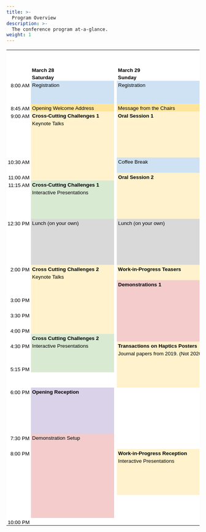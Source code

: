 ```yaml
---
title: >-
  Program Overview
description: >-
  The conference program at-a-glance.
weight: 1
---
```



<style type="text/css">
    .ritz .waffle a {
        color: inherit;
    }

    .ritz .waffle .s36 {
        border-left: none;
        border-bottom: 1px SOLID transparent;
        background-color: #d9d9d9;
        text-align: left;
        color: #000000;
        font-family: 'docs-Nunito', Arial;
        font-size: 10pt;
        vertical-align: bottom;
        white-space: nowrap;
        direction: ltr;
        padding: 0px 3px 0px 3px;
    }

    .ritz .waffle .s37 {
        border-bottom: 1px SOLID transparent;
        background-color: #d9d2e9;
        text-align: left;
        font-weight: bold;
        color: #000000;
        font-family: 'docs-Nunito', Arial;
        font-size: 10pt;
        vertical-align: bottom;
        white-space: nowrap;
        direction: ltr;
        padding: 0px 3px 0px 3px;
    }

    .ritz .waffle .s40 {
        border-bottom: 1px SOLID transparent;
        border-right: 1px SOLID transparent;
        background-color: #b4a7d6;
        text-align: left;
        color: #000000;
        font-family: 'docs-Nunito', Arial;
        font-size: 10pt;
        vertical-align: bottom;
        white-space: nowrap;
        direction: ltr;
        padding: 0px 3px 0px 3px;
    }

    .ritz .waffle .s45 {
        border-right: none;
        border-bottom: 1px SOLID transparent;
        background-color: #fff2cc;
        text-align: left;
        color: #000000;
        font-family: 'docs-Nunito', Arial;
        font-size: 10pt;
        vertical-align: bottom;
        white-space: nowrap;
        direction: ltr;
        padding: 0px 3px 0px 3px;
    }

    .ritz .waffle .s28 {
        border-left: none;
        border-right: none;
        border-bottom: 1px SOLID transparent;
        background-color: #fff2cc;
        text-align: left;
        color: #000000;
        font-family: 'docs-Nunito', Arial;
        font-size: 10pt;
        vertical-align: bottom;
        white-space: nowrap;
        direction: ltr;
        padding: 0px 3px 0px 3px;
    }

    .ritz .waffle .s20 {
        border-right: none;
        border-bottom: 1px SOLID transparent;
        background-color: #d9ead3;
        text-align: left;
        font-weight: bold;
        color: #000000;
        font-family: 'docs-Nunito', Arial;
        font-size: 10pt;
        vertical-align: bottom;
        white-space: nowrap;
        direction: ltr;
        padding: 0px 3px 0px 3px;
    }

    .ritz .waffle .s23 {
        border-left: none;
        border-bottom: 1px SOLID transparent;
        background-color: #d9ead3;
        text-align: left;
        color: #000000;
        font-family: 'docs-Nunito', Arial;
        font-size: 10pt;
        vertical-align: bottom;
        white-space: nowrap;
        direction: ltr;
        padding: 0px 3px 0px 3px;
    }

    .ritz .waffle .s21 {
        border-left: none;
        border-right: none;
        border-bottom: 1px SOLID transparent;
        background-color: #d9ead3;
        text-align: left;
        color: #000000;
        font-family: 'docs-Nunito', Arial;
        font-size: 10pt;
        vertical-align: bottom;
        white-space: nowrap;
        direction: ltr;
        padding: 0px 3px 0px 3px;
    }

    .ritz .waffle .s25 {
        border-bottom: 1px SOLID transparent;
        border-right: 1px SOLID transparent;
        background-color: #fff2cc;
        text-align: left;
        font-weight: bold;
        color: #000000;
        font-family: 'docs-Nunito', Arial;
        font-size: 10pt;
        vertical-align: bottom;
        white-space: nowrap;
        direction: ltr;
        padding: 0px 3px 0px 3px;
    }

    .ritz .waffle .s19 {
        border-bottom: 1px SOLID transparent;
        border-right: 1px SOLID transparent;
        background-color: #f4cccc;
        text-align: left;
        color: #000000;
        font-family: 'docs-Nunito', Arial;
        font-size: 10pt;
        vertical-align: bottom;
        white-space: nowrap;
        direction: ltr;
        padding: 0px 3px 0px 3px;
    }

    .ritz .waffle .s2 {
        background-color: #ffffff;
        text-align: right;
        font-weight: bold;
        color: #000000;
        font-family: 'docs-Nunito', Arial;
        font-size: 10pt;
        vertical-align: bottom;
        white-space: nowrap;
        direction: ltr;
        padding: 0px 3px 0px 3px;
    }

    .ritz .waffle .s30 {
        border-bottom: 1px SOLID transparent;
        border-right: 1px SOLID transparent;
        background-color: #ffe599;
        text-align: left;
        font-weight: bold;
        color: #000000;
        font-family: 'docs-Nunito', Arial;
        font-size: 10pt;
        vertical-align: bottom;
        white-space: nowrap;
        direction: ltr;
        padding: 0px 3px 0px 3px;
    }

    .ritz .waffle .s12 {
        border-right: none;
        border-bottom: 1px SOLID transparent;
        background-color: #fff2cc;
        text-align: left;
        font-weight: bold;
        color: #000000;
        font-family: 'docs-Nunito', Arial;
        font-size: 10pt;
        vertical-align: bottom;
        white-space: nowrap;
        direction: ltr;
        padding: 0px 3px 0px 3px;
    }

    .ritz .waffle .s41 {
        border-right: none;
        border-bottom: 1px SOLID transparent;
        background-color: #b4a7d6;
        text-align: left;
        color: #000000;
        font-family: 'docs-Nunito', Arial;
        font-size: 10pt;
        vertical-align: bottom;
        white-space: nowrap;
        direction: ltr;
        padding: 0px 3px 0px 3px;
    }

    .ritz .waffle .s14 {
        border-left: none;
        border-bottom: 1px SOLID transparent;
        background-color: #fff2cc;
        text-align: left;
        color: #000000;
        font-family: 'docs-Nunito', Arial;
        font-size: 10pt;
        vertical-align: bottom;
        white-space: nowrap;
        direction: ltr;
        padding: 0px 3px 0px 3px;
    }

    .ritz .waffle .s8 {
        border-right: 1px SOLID transparent;
        background-color: #ffffff;
        text-align: left;
        color: #000000;
        font-family: 'docs-Nunito', Arial;
        font-size: 10pt;
        vertical-align: bottom;
        white-space: nowrap;
        direction: ltr;
        padding: 0px 3px 0px 3px;
    }

    .ritz .waffle .s9 {
        border-right: none;
        border-bottom: 1px SOLID transparent;
        background-color: #ffe599;
        text-align: left;
        color: #000000;
        font-family: 'docs-Nunito', Arial;
        font-size: 10pt;
        vertical-align: bottom;
        white-space: nowrap;
        direction: ltr;
        padding: 0px 3px 0px 3px;
    }

    .ritz .waffle .s17 {
        border-left: none;
        border-bottom: 1px SOLID transparent;
        background-color: #f4cccc;
        text-align: left;
        color: #000000;
        font-family: 'docs-Nunito', Arial;
        font-size: 10pt;
        vertical-align: bottom;
        white-space: nowrap;
        direction: ltr;
        padding: 0px 3px 0px 3px;
    }

    .ritz .waffle .s7 {
        border-bottom: 1px SOLID transparent;
        border-right: 1px SOLID transparent;
        background-color: #cfe2f3;
        text-align: left;
        color: #000000;
        font-family: 'docs-Nunito', Arial;
        font-size: 10pt;
        vertical-align: bottom;
        white-space: nowrap;
        direction: ltr;
        padding: 0px 3px 0px 3px;
    }

    .ritz .waffle .s15 {
        border-bottom: 1px SOLID transparent;
        border-right: 1px SOLID transparent;
        background-color: #fff2cc;
        text-align: left;
        color: #000000;
        font-family: 'docs-Nunito', Arial;
        font-size: 10pt;
        vertical-align: bottom;
        white-space: nowrap;
        direction: ltr;
        padding: 0px 3px 0px 3px;
    }

    .ritz .waffle .s0 {
        background-color: #ffffff;
        text-align: left;
        font-weight: bold;
        color: #0000ff;
        font-family: 'docs-Nunito', Arial;
        font-size: 14pt;
        vertical-align: bottom;
        white-space: nowrap;
        direction: ltr;
        padding: 0px 3px 0px 3px;
    }

    .ritz .waffle .s34 {
        border-bottom: 1px SOLID transparent;
        background-color: #ffffff;
        text-align: left;
        color: #000000;
        font-family: 'docs-Nunito', Arial;
        font-size: 10pt;
        vertical-align: bottom;
        white-space: nowrap;
        direction: ltr;
        padding: 0px 3px 0px 3px;
    }

    .ritz .waffle .s13 {
        border-left: none;
        border-right: none;
        border-bottom: 1px SOLID transparent;
        background-color: #fff2cc;
        text-align: left;
        font-weight: bold;
        color: #000000;
        font-family: 'docs-Nunito', Arial;
        font-size: 10pt;
        vertical-align: bottom;
        white-space: nowrap;
        direction: ltr;
        padding: 0px 3px 0px 3px;
    }

    .ritz .waffle .s42 {
        border-left: none;
        border-bottom: 1px SOLID transparent;
        background-color: #b4a7d6;
        text-align: left;
        color: #000000;
        font-family: 'docs-Nunito', Arial;
        font-size: 10pt;
        vertical-align: bottom;
        white-space: nowrap;
        direction: ltr;
        padding: 0px 3px 0px 3px;
    }

    .ritz .waffle .s24 {
        border-bottom: 1px SOLID transparent;
        border-right: 1px SOLID transparent;
        background-color: #d9ead3;
        text-align: left;
        color: #000000;
        font-family: 'docs-Nunito', Arial;
        font-size: 10pt;
        vertical-align: bottom;
        white-space: nowrap;
        direction: ltr;
        padding: 0px 3px 0px 3px;
    }

    .ritz .waffle .s32 {
        border-right: none;
        border-bottom: 1px SOLID transparent;
        background-color: #ffe599;
        text-align: left;
        font-weight: bold;
        color: #000000;
        font-family: 'docs-docs-Nunito', Arial;
        font-size: 10pt;
        vertical-align: bottom;
        white-space: nowrap;
        direction: ltr;
        padding: 0px 3px 0px 3px;
    }

    .ritz .waffle .s33 {
        border-left: none;
        border-right: none;
        background-color: #ffffff;
        text-align: left;
        color: #000000;
        font-family: 'docs-Nunito', Arial;
        font-size: 10pt;
        vertical-align: bottom;
        white-space: nowrap;
        direction: ltr;
        padding: 0px 3px 0px 3px;
    }

    .ritz .waffle .s4 {
        border-bottom: 1px SOLID transparent;
        background-color: #ffffff;
        text-align: left;
        font-weight: bold;
        color: #000000;
        font-family: 'docs-Nunito', Arial;
        font-size: 10pt;
        vertical-align: bottom;
        white-space: nowrap;
        direction: ltr;
        padding: 0px 3px 0px 3px;
    }

    .ritz .waffle .s18 {
        border-bottom: 1px SOLID transparent;
        background-color: #cfe2f3;
        text-align: left;
        color: #000000;
        font-family: 'docs-Nunito', Arial;
        font-size: 10pt;
        vertical-align: bottom;
        white-space: nowrap;
        direction: ltr;
        padding: 0px 3px 0px 3px;
    }

    .ritz .waffle .s31 {
        border-bottom: 1px SOLID transparent;
        border-right: 1px SOLID transparent;
        background-color: #ffe599;
        text-align: left;
        color: #000000;
        font-family: 'docs-Nunito', Arial;
        font-size: 10pt;
        vertical-align: bottom;
        white-space: nowrap;
        direction: ltr;
        padding: 0px 3px 0px 3px;
    }

    .ritz .waffle .s27 {
        border-bottom: 1px SOLID transparent;
        border-right: 1px SOLID transparent;
        background-color: #d9d9d9;
        text-align: left;
        color: #000000;
        font-family: 'docs-Nunito', Arial;
        font-size: 10pt;
        vertical-align: bottom;
        white-space: nowrap;
        direction: ltr;
        padding: 0px 3px 0px 3px;
    }

    .ritz .waffle .s29 {
        border-left: none;
        border-bottom: 1px SOLID transparent;
        background-color: #fff2cc;
        text-align: left;
        font-weight: bold;
        color: #000000;
        font-family: 'docs-Nunito', Arial;
        font-size: 10pt;
        vertical-align: bottom;
        white-space: nowrap;
        direction: ltr;
        padding: 0px 3px 0px 3px;
    }

    .ritz .waffle .s46 {
        background-color: #ffffff;
        text-align: right;
        color: #000000;
        font-family: 'docs-Nunito', Arial;
        font-size: 10pt;
        vertical-align: bottom;
        white-space: nowrap;
        direction: ltr;
        padding: 0px 3px 0px 3px;
    }

    .ritz .waffle .s35 {
        border-right: none;
        border-bottom: 1px SOLID transparent;
        background-color: #d9d9d9;
        text-align: left;
        color: #000000;
        font-family: 'docs-Nunito', Arial;
        font-size: 10pt;
        vertical-align: bottom;
        white-space: nowrap;
        direction: ltr;
        padding: 0px 3px 0px 3px;
    }

    .ritz .waffle .s38 {
        border-bottom: 1px SOLID transparent;
        border-right: 1px SOLID transparent;
        background-color: #d9d2e9;
        text-align: left;
        color: #000000;
        font-family: 'docs-Nunito', Arial;
        font-size: 10pt;
        vertical-align: bottom;
        white-space: nowrap;
        direction: ltr;
        padding: 0px 3px 0px 3px;
    }

    .ritz .waffle .s39 {
        border-bottom: 1px SOLID transparent;
        border-right: 1px SOLID transparent;
        background-color: #b4a7d6;
        text-align: left;
        font-weight: bold;
        color: #000000;
        font-family: 'docs-Nunito', Arial;
        font-size: 10pt;
        vertical-align: bottom;
        white-space: nowrap;
        direction: ltr;
        padding: 0px 3px 0px 3px;
    }

    .ritz .waffle .s43 {
        border-right: none;
        border-bottom: 1px SOLID transparent;
        background-color: #f4cccc;
        text-align: left;
        color: #000000;
        font-family: 'docs-Nunito', Arial;
        font-size: 10pt;
        vertical-align: bottom;
        white-space: nowrap;
        direction: ltr;
        padding: 0px 3px 0px 3px;
    }

    .ritz .waffle .s44 {
        border-bottom: 1px SOLID transparent;
        background-color: #fff2cc;
        text-align: left;
        font-weight: bold;
        color: #000000;
        font-family: 'docs-Nunito', Arial;
        font-size: 10pt;
        vertical-align: bottom;
        white-space: nowrap;
        direction: ltr;
        padding: 0px 3px 0px 3px;
    }

    .ritz .waffle .s5 {
        border-bottom: 1px SOLID transparent;
        background-color: #ffffff;
        text-align: right;
        font-weight: bold;
        color: #000000;
        font-family: 'docs-Nunito', Arial;
        font-size: 10pt;
        vertical-align: bottom;
        white-space: nowrap;
        direction: ltr;
        padding: 0px 3px 0px 3px;
    }

    .ritz .waffle .s26 {
        border-bottom: 1px SOLID transparent;
        background-color: #d9d9d9;
        text-align: left;
        color: #000000;
        font-family: 'docs-Nunito', Arial;
        font-size: 10pt;
        vertical-align: bottom;
        white-space: nowrap;
        direction: ltr;
        padding: 0px 3px 0px 3px;
    }

    .ritz .waffle .s1 {
        background-color: #ffffff;
        text-align: left;
        color: #000000;
        font-family: 'docs-Nunito', Arial;
        font-size: 10pt;
        vertical-align: bottom;
        white-space: nowrap;
        direction: ltr;
        padding: 0px 3px 0px 3px;
    }

    .ritz .waffle .s3 {
        background-color: #ffffff;
        text-align: left;
        font-weight: bold;
        color: #000000;
        font-family: 'docs-Nunito', Arial;
        font-size: 10pt;
        vertical-align: bottom;
        white-space: nowrap;
        direction: ltr;
        padding: 0px 3px 0px 3px;
    }

    .ritz .waffle .s10 {
        border-left: none;
        border-bottom: 1px SOLID transparent;
        background-color: #ffe599;
        text-align: left;
        color: #000000;
        font-family: 'docs-Nunito', Arial;
        font-size: 10pt;
        vertical-align: bottom;
        white-space: nowrap;
        direction: ltr;
        padding: 0px 3px 0px 3px;
    }

    .ritz .waffle .s6 {
        border-right: 1px SOLID transparent;
        background-color: #ffffff;
        text-align: right;
        color: #000000;
        font-family: 'docs-Nunito', Arial;
        font-size: 10pt;
        vertical-align: bottom;
        white-space: nowrap;
        direction: ltr;
        padding: 0px 3px 0px 3px;
    }

    .ritz .waffle .s11 {
        border-left: none;
        background-color: #ffffff;
        text-align: left;
        color: #000000;
        font-family: 'docs-Nunito', Arial;
        font-size: 10pt;
        vertical-align: bottom;
        white-space: nowrap;
        direction: ltr;
        padding: 0px 3px 0px 3px;
    }

    .ritz .waffle .s22 {
        border-right: none;
        border-bottom: 1px SOLID transparent;
        background-color: #d9ead3;
        text-align: left;
        color: #000000;
        font-family: 'docs-Nunito', Arial;
        font-size: 10pt;
        vertical-align: bottom;
        white-space: nowrap;
        direction: ltr;
        padding: 0px 3px 0px 3px;
    }

    .ritz .waffle .s16 {
        border-right: none;
        border-bottom: 1px SOLID transparent;
        background-color: #f4cccc;
        text-align: left;
        font-weight: bold;
        color: #000000;
        font-family: 'docs-Nunito', Arial;
        font-size: 10pt;
        vertical-align: bottom;
        white-space: nowrap;
        direction: ltr;
        padding: 0px 3px 0px 3px;
    }
</style>
<div class="ritz grid-container" dir="ltr">
    <table class="waffle no-grid" cellspacing="0" cellpadding="0">
        <tbody>
            <tr style='height:20px;'>
                <td class="s0"></td>
                <td class="s1"></td>
                <td class="s1"></td>
                <td class="s1"></td>
                <td class="s2"></td>
                <td class="s3"></td>
                <td class="s1"></td>
                <td class="s1"></td>
                <td class="s1"></td>
                <td class="s1"></td>
                <td class="s1"></td>
                <td class="s1"></td>
                <td class="s0"></td>
            </tr>
            <tr style='height:20px;'>
                <td class="s0"></td>
                <td class="s1"></td>
                <td class="s1"></td>
                <td class="s1"></td>
                <td class="s2"></td>
                <td class="s3"></td>
                <td class="s1"></td>
                <td class="s1"></td>
                <td class="s1"></td>
                <td class="s1"></td>
                <td class="s1"></td>
                <td class="s1"></td>
                <td class="s0"></td>
            </tr>
            <tr style='height:20px;'>
                <td class="s1"></td>
                <td class="s3" dir="ltr">March 28</td>
                <td class="s1"></td>
                <td class="s1"></td>
                <td class="s3" dir="ltr">March 29</td>
                <td class="s1"></td>
                <td class="s1"></td>
                <td class="s3" dir="ltr">March 30</td>
                <td class="s1"></td>
                <td class="s1"></td>
                <td class="s3" dir="ltr">March 31</td>
                <td class="s1"></td>
                <td class="s1"></td>
            </tr>
            <tr style='height:20px;'>
                <td class="s3"></td>
                <td class="s4" dir="ltr">Saturday</td>
                <td class="s5"></td>
                <td class="s3"></td>
                <td class="s4" dir="ltr">Sunday</td>
                <td class="s5"></td>
                <td class="s3"></td>
                <td class="s4" dir="ltr">Monday</td>
                <td class="s5"></td>
                <td class="s3"></td>
                <td class="s4" dir="ltr">Tuesday</td>
                <td class="s5"></td>
                <td class="s3"></td>
            </tr>
            <tr style='height:20px;'>
                <td class="s6">8:00 AM</td>
                <td class="s7">Registration </td>
                <td class="s7"></td>
                <td class="s8"></td>
                <td class="s7">Registration </td>
                <td class="s7"></td>
                <td class="s8"></td>
                <td class="s7">Registration </td>
                <td class="s7"></td>
                <td class="s8"></td>
                <td class="s7">Registration </td>
                <td class="s7"></td>
                <td class="s1">8:00 AM</td>
            </tr>
            <tr style='height:20px;'>
                <td class="s8"></td>
                <td class="s7"></td>
                <td class="s7"></td>
                <td class="s8"></td>
                <td class="s7"></td>
                <td class="s7"></td>
                <td class="s8"></td>
                <td class="s7"></td>
                <td class="s7"></td>
                <td class="s8"></td>
                <td class="s7"></td>
                <td class="s7"></td>
                <td class="s1"></td>
            </tr>
            <tr style='height:20px;'>
                <td class="s8"></td>
                <td class="s7"></td>
                <td class="s7"></td>
                <td class="s8"></td>
                <td class="s7"></td>
                <td class="s7"></td>
                <td class="s8"></td>
                <td class="s7"></td>
                <td class="s7"></td>
                <td class="s8"></td>
                <td class="s7"></td>
                <td class="s7"></td>
                <td class="s1"></td>
            </tr>
            <tr style='height:20px;'>
                <td class="s6">8:45 AM</td>
                <td class="s9 softmerge" dir="ltr">
                    <div class="softmerge-inner" style="width: 182px; left: -1px;">Opening Welcome Address</div>
                </td>
                <td class="s10"></td>
                <td class="s11"></td>
                <td class="s9 softmerge" dir="ltr">
                    <div class="softmerge-inner" style="width: 198px; left: -1px;">Message from the Chairs</div>
                </td>
                <td class="s10"></td>
                <td class="s11"></td>
                <td class="s9 softmerge" dir="ltr">
                    <div class="softmerge-inner" style="width: 168px; left: -1px;">Message from the Chairs</div>
                </td>
                <td class="s10"></td>
                <td class="s11"></td>
                <td class="s9 softmerge" dir="ltr">
                    <div class="softmerge-inner" style="width: 165px; left: -1px;">Message from the Chairs</div>
                </td>
                <td class="s10"></td>
                <td class="s11"></td>
            </tr>
            <tr style='height:20px;'>
                <td class="s6" dir="ltr">9:00 AM</td>
                <td class="s12 softmerge" dir="ltr">
                    <div class="softmerge-inner" style="width: 204px; left: -1px;">Cross-Cutting Challenges 1</div>
                </td>
                <td class="s13"></td>
                <td class="s11"></td>
                <td class="s13 softmerge">
                    <div class="softmerge-inner" style="width: 198px; left: -1px;">Oral Session 1</div>
                </td>
                <td class="s14"></td>
                <td class="s11"></td>
                <td class="s12 softmerge">
                    <div class="softmerge-inner" style="width: 168px; left: -1px;">Oral Session 3</div>
                </td>
                <td class="s14"></td>
                <td class="s11"></td>
                <td class="s12 softmerge">
                    <div class="softmerge-inner" style="width: 165px; left: -1px;">Oral Session 6</div>
                </td>
                <td class="s14"></td>
                <td class="s11" dir="ltr">9:00 AM</td>
            </tr>
            <tr style='height:20px;'>
                <td class="s8"></td>
                <td class="s15" dir="ltr">Keynote Talks</td>
                <td class="s15"></td>
                <td class="s8"></td>
                <td class="s15"></td>
                <td class="s15"></td>
                <td class="s8"></td>
                <td class="s15"></td>
                <td class="s15"></td>
                <td class="s8"></td>
                <td class="s15"></td>
                <td class="s15"></td>
                <td class="s1"></td>
            </tr>
            <tr style='height:20px;'>
                <td class="s8"></td>
                <td class="s15"></td>
                <td class="s15"></td>
                <td class="s8"></td>
                <td class="s15"></td>
                <td class="s15"></td>
                <td class="s8"></td>
                <td class="s15"></td>
                <td class="s15"></td>
                <td class="s8"></td>
                <td class="s15"></td>
                <td class="s15"></td>
                <td class="s1"></td>
            </tr>
            <tr style='height:20px;'>
                <td class="s8"></td>
                <td class="s15"></td>
                <td class="s15"></td>
                <td class="s8"></td>
                <td class="s15"></td>
                <td class="s15"></td>
                <td class="s8"></td>
                <td class="s15"></td>
                <td class="s15"></td>
                <td class="s8"></td>
                <td class="s15"></td>
                <td class="s15"></td>
                <td class="s1"></td>
            </tr>
            <tr style='height:20px;'>
                <td class="s8"></td>
                <td class="s15"></td>
                <td class="s15"></td>
                <td class="s8"></td>
                <td class="s15"></td>
                <td class="s15"></td>
                <td class="s8"></td>
                <td class="s15"></td>
                <td class="s15"></td>
                <td class="s8"></td>
                <td class="s15"></td>
                <td class="s15"></td>
                <td class="s1"></td>
            </tr>
            <tr style='height:20px;'>
                <td class="s8"></td>
                <td class="s15"></td>
                <td class="s15"></td>
                <td class="s8"></td>
                <td class="s15"></td>
                <td class="s15"></td>
                <td class="s8"></td>
                <td class="s15"></td>
                <td class="s15"></td>
                <td class="s8"></td>
                <td class="s15"></td>
                <td class="s15"></td>
                <td class="s1"></td>
            </tr>
            <tr style='height:20px;'>
                <td class="s6">10:30 AM</td>
                <td class="s15"></td>
                <td class="s15"></td>
                <td class="s8"></td>
                <td class="s7">Coffee Break</td>
                <td class="s7"></td>
                <td class="s8"></td>
                <td class="s7">Coffee Break</td>
                <td class="s7"></td>
                <td class="s8"></td>
                <td class="s16 softmerge" dir="ltr">
                    <div class="softmerge-inner" style="width: 165px; left: -1px;">Demonstrations 3</div>
                </td>
                <td class="s17"></td>
                <td class="s11">10:30 AM</td>
            </tr>
            <tr style='height:20px;'>
                <td class="s8"></td>
                <td class="s15"></td>
                <td class="s15"></td>
                <td class="s8"></td>
                <td class="s18" colspan="2"></td>
                <td class="s8"></td>
                <td class="s18" colspan="2"></td>
                <td class="s8"></td>
                <td class="s19"></td>
                <td class="s19"></td>
                <td class="s1"></td>
            </tr>
            <tr style='height:20px;'>
                <td class="s6">11:00 AM</td>
                <td class="s15"></td>
                <td class="s15"></td>
                <td class="s8"></td>
                <td class="s12 softmerge" dir="ltr">
                    <div class="softmerge-inner" style="width: 198px; left: -1px;">Oral Session 2</div>
                </td>
                <td class="s14"></td>
                <td class="s11"></td>
                <td class="s12 softmerge" dir="ltr">
                    <div class="softmerge-inner" style="width: 168px; left: -1px;">Oral Session 4</div>
                </td>
                <td class="s14"></td>
                <td class="s11"></td>
                <td class="s19"></td>
                <td class="s19"></td>
                <td class="s1"></td>
            </tr>
            <tr style='height:20px;'>
                <td class="s6">11:15 AM</td>
                <td class="s20 softmerge" dir="ltr">
                    <div class="softmerge-inner" style="width: 204px; left: -1px;">Cross-Cutting Challenges 1</div>
                </td>
                <td class="s21"></td>
                <td class="s11"></td>
                <td class="s14"></td>
                <td class="s15"></td>
                <td class="s8"></td>
                <td class="s15"></td>
                <td class="s15"></td>
                <td class="s8"></td>
                <td class="s19"></td>
                <td class="s19"></td>
                <td class="s1"></td>
            </tr>
            <tr style='height:20px;'>
                <td class="s8"></td>
                <td class="s22 softmerge" dir="ltr">
                    <div class="softmerge-inner" style="width: 182px; left: -1px;">Interactive Presentations</div>
                </td>
                <td class="s23"></td>
                <td class="s11"></td>
                <td class="s15"></td>
                <td class="s15"></td>
                <td class="s8"></td>
                <td class="s15"></td>
                <td class="s15"></td>
                <td class="s8"></td>
                <td class="s19"></td>
                <td class="s19"></td>
                <td class="s1"></td>
            </tr>
            <tr style='height:20px;'>
                <td class="s8"></td>
                <td class="s24"></td>
                <td class="s24"></td>
                <td class="s8"></td>
                <td class="s25"></td>
                <td class="s15"></td>
                <td class="s8"></td>
                <td class="s15"></td>
                <td class="s15"></td>
                <td class="s8"></td>
                <td class="s19"></td>
                <td class="s19"></td>
                <td class="s1"></td>
            </tr>
            <tr style='height:20px;'>
                <td class="s8"></td>
                <td class="s24"></td>
                <td class="s24"></td>
                <td class="s8"></td>
                <td class="s25"></td>
                <td class="s15"></td>
                <td class="s8"></td>
                <td class="s15"></td>
                <td class="s15"></td>
                <td class="s8"></td>
                <td class="s19"></td>
                <td class="s19"></td>
                <td class="s1"></td>
            </tr>
            <tr style='height:20px;'>
                <td class="s8"></td>
                <td class="s24"></td>
                <td class="s24"></td>
                <td class="s8"></td>
                <td class="s25"></td>
                <td class="s15"></td>
                <td class="s8"></td>
                <td class="s15"></td>
                <td class="s15"></td>
                <td class="s8"></td>
                <td class="s19"></td>
                <td class="s19"></td>
                <td class="s1"></td>
            </tr>
            <tr style='height:20px;'>
                <td class="s6">12:30 PM</td>
                <td class="s26" colspan="2">Lunch (on your own)</td>
                <td class="s8"></td>
                <td class="s26" colspan="2">Lunch (on your own)</td>
                <td class="s8"></td>
                <td class="s26" colspan="2">Lunch (on your own)</td>
                <td class="s8"></td>
                <td class="s26" colspan="2">Lunch (on your own)</td>
                <td class="s1">12:30 PM</td>
            </tr>
            <tr style='height:20px;'>
                <td class="s8"></td>
                <td class="s27"></td>
                <td class="s27"></td>
                <td class="s8"></td>
                <td class="s27"></td>
                <td class="s27"></td>
                <td class="s8"></td>
                <td class="s27"></td>
                <td class="s27"></td>
                <td class="s8"></td>
                <td class="s27"></td>
                <td class="s27"></td>
                <td class="s1"></td>
            </tr>
            <tr style='height:20px;'>
                <td class="s8"></td>
                <td class="s27"></td>
                <td class="s27"></td>
                <td class="s8"></td>
                <td class="s26" colspan="2"></td>
                <td class="s8"></td>
                <td class="s26" colspan="2"></td>
                <td class="s8"></td>
                <td class="s27"></td>
                <td class="s27"></td>
                <td class="s1"></td>
            </tr>
            <tr style='height:20px;'>
                <td class="s8"></td>
                <td class="s26" colspan="2"></td>
                <td class="s8"></td>
                <td class="s27"></td>
                <td class="s27"></td>
                <td class="s8"></td>
                <td class="s26" colspan="2"></td>
                <td class="s8"></td>
                <td class="s27"></td>
                <td class="s27"></td>
                <td class="s1"></td>
            </tr>
            <tr style='height:20px;'>
                <td class="s8"></td>
                <td class="s27"></td>
                <td class="s27"></td>
                <td class="s8"></td>
                <td class="s27"></td>
                <td class="s27"></td>
                <td class="s8"></td>
                <td class="s27"></td>
                <td class="s27"></td>
                <td class="s8"></td>
                <td class="s27"></td>
                <td class="s27"></td>
                <td class="s1"></td>
            </tr>
            <tr style='height:20px;'>
                <td class="s8"></td>
                <td class="s27"></td>
                <td class="s27"></td>
                <td class="s8"></td>
                <td class="s27"></td>
                <td class="s27"></td>
                <td class="s8"></td>
                <td class="s27"></td>
                <td class="s27"></td>
                <td class="s8"></td>
                <td class="s27"></td>
                <td class="s27"></td>
                <td class="s1"></td>
            </tr>
            <tr style='height:20px;'>
                <td class="s6">2:00 PM</td>
                <td class="s12 softmerge" dir="ltr">
                    <div class="softmerge-inner" style="width: 204px; left: -1px;">Cross Cutting Challenges 2</div>
                </td>
                <td class="s28"></td>
                <td class="s11"></td>
                <td class="s29" dir="ltr" colspan="2">Work-in-Progress Teasers</td>
                <td class="s8"></td>
                <td class="s12 softmerge" dir="ltr">
                    <div class="softmerge-inner" style="width: 168px; left: -1px;">Oral Session 5</div>
                </td>
                <td class="s14"></td>
                <td class="s11"></td>
                <td class="s12 softmerge" dir="ltr">
                    <div class="softmerge-inner" style="width: 165px; left: -1px;">Oral Session 7</div>
                </td>
                <td class="s14"></td>
                <td class="s11">2:00 PM</td>
            </tr>
            <tr style='height:20px;'>
                <td class="s8"></td>
                <td class="s15" dir="ltr">Keynote Talks</td>
                <td class="s15"></td>
                <td class="s8"></td>
                <td class="s15"></td>
                <td class="s15"></td>
                <td class="s8"></td>
                <td class="s15"></td>
                <td class="s15"></td>
                <td class="s8"></td>
                <td class="s15"></td>
                <td class="s15"></td>
                <td class="s1"></td>
            </tr>
            <tr style='height:20px;'>
                <td class="s8"></td>
                <td class="s15"></td>
                <td class="s15"></td>
                <td class="s8"></td>
                <td class="s16 softmerge" dir="ltr">
                    <div class="softmerge-inner" style="width: 198px; left: -1px;">Demonstrations 1</div>
                </td>
                <td class="s17"></td>
                <td class="s11"></td>
                <td class="s15"></td>
                <td class="s15"></td>
                <td class="s8"></td>
                <td class="s15"></td>
                <td class="s15"></td>
                <td class="s1"></td>
            </tr>
            <tr style='height:20px;'>
                <td class="s8"></td>
                <td class="s15"></td>
                <td class="s15"></td>
                <td class="s8"></td>
                <td class="s19"></td>
                <td class="s19"></td>
                <td class="s8"></td>
                <td class="s15"></td>
                <td class="s15"></td>
                <td class="s8"></td>
                <td class="s15"></td>
                <td class="s15"></td>
                <td class="s1"></td>
            </tr>
            <tr style='height:20px;'>
                <td class="s6">3:00 PM</td>
                <td class="s15"></td>
                <td class="s15"></td>
                <td class="s8"></td>
                <td class="s19"></td>
                <td class="s19"></td>
                <td class="s8"></td>
                <td class="s16 softmerge" dir="ltr">
                    <div class="softmerge-inner" style="width: 168px; left: -1px;">Demonstrations 2</div>
                </td>
                <td class="s17"></td>
                <td class="s11"></td>
                <td class="s7">Coffee Break</td>
                <td class="s7"></td>
                <td class="s1">3:00 PM</td>
            </tr>
            <tr style='height:20px;'>
                <td class="s8"></td>
                <td class="s15"></td>
                <td class="s15"></td>
                <td class="s8"></td>
                <td class="s19"></td>
                <td class="s19"></td>
                <td class="s8"></td>
                <td class="s19"></td>
                <td class="s19"></td>
                <td class="s8"></td>
                <td class="s18" colspan="2"></td>
                <td class="s1"></td>
            </tr>
            <tr style='height:20px;'>
                <td class="s6">3:30 PM</td>
                <td class="s15"></td>
                <td class="s15"></td>
                <td class="s8"></td>
                <td class="s19"></td>
                <td class="s19"></td>
                <td class="s8"></td>
                <td class="s19"></td>
                <td class="s19"></td>
                <td class="s8"></td>
                <td class="s30" dir="ltr">Awards </td>
                <td class="s31"></td>
                <td class="s1">3:30 PM</td>
            </tr>
            <tr style='height:20px;'>
                <td class="s8"></td>
                <td class="s15"></td>
                <td class="s15"></td>
                <td class="s8"></td>
                <td class="s19"></td>
                <td class="s19"></td>
                <td class="s8"></td>
                <td class="s19"></td>
                <td class="s19"></td>
                <td class="s1"></td>
                <td class="s32 softmerge" dir="ltr">
                    <div class="softmerge-inner" style="width: 165px; left: -1px;">Closing Ceremony</div>
                </td>
                <td class="s10"></td>
                <td class="s11"></td>
            </tr>
            <tr style='height:20px;'>
                <td class="s6">4:00 PM</td>
                <td class="s15"></td>
                <td class="s15"></td>
                <td class="s8"></td>
                <td class="s19"></td>
                <td class="s19"></td>
                <td class="s8"></td>
                <td class="s19"></td>
                <td class="s19"></td>
                <td class="s8"></td>
                <td class="s31"></td>
                <td class="s31"></td>
                <td class="s1"></td>
            </tr>
            <tr style='height:20px;'>
                <td class="s8"></td>
                <td class="s20 softmerge" dir="ltr">
                    <div class="softmerge-inner" style="width: 204px; left: -1px;">Cross Cutting Challenges 2</div>
                </td>
                <td class="s21"></td>
                <td class="s11"></td>
                <td class="s17"></td>
                <td class="s19"></td>
                <td class="s8"></td>
                <td class="s19"></td>
                <td class="s19"></td>
                <td class="s8"></td>
                <td class="s31"></td>
                <td class="s31"></td>
                <td class="s1" dir="ltr">4:00 PM</td>
            </tr>
            <tr style='height:20px;'>
                <td class="s6" dir="ltr">4:30 PM</td>
                <td class="s22 softmerge" dir="ltr">
                    <div class="softmerge-inner" style="width: 182px; left: -1px;">Interactive Presentations</div>
                </td>
                <td class="s23"></td>
                <td class="s11"></td>
                <td class="s12 softmerge" dir="ltr">
                    <div class="softmerge-inner" style="width: 320px; left: -1px;">Transactions on Haptics Posters</div>
                </td>
                <td class="s28"></td>
                <td class="s33"></td>
                <td class="s17"></td>
                <td class="s17"></td>
                <td class="s1"></td>
                <td class="s1"></td>
                <td class="s1"></td>
                <td class="s1"></td>
            </tr>
            <tr style='height:20px;'>
                <td class="s8"></td>
                <td class="s24"></td>
                <td class="s24"></td>
                <td class="s8"></td>
                <td class="s15">
                  <div class="softmerge-inner" style="width: 320px; left: -100px;">Journal papers from 2019.  (Not 2020 papers.)</div>
                </td>
                <td class="s15"></td>
                <td class="s8"></td>
                <td class="s19"></td>
                <td class="s19"></td>
                <td class="s1" dir="ltr" colspan="2"></td>
                <td class="s1"></td>
                <td class="s1"></td>
            </tr>
            <tr style='height:20px;'>
                <td class="s8"></td>
                <td class="s24"></td>
                <td class="s24"></td>
                <td class="s8"></td>
                <td class="s15"></td>
                <td class="s15"></td>
                <td class="s1"></td>
                <td class="s1"></td>
                <td class="s1"></td>
                <td class="s1" dir="ltr" colspan="2">5:00 PM</td>
                <td class="s1"></td>
                <td class="s1"></td>
            </tr>
            <tr style='height:20px;'>
                <td class="s6" dir="ltr">5:15 PM</td>
                <td class="s24"></td>
                <td class="s24"></td>
                <td class="s8"></td>
                <td class="s15"></td>
                <td class="s15"></td>
                <td class="s1"></td>
                <td class="s34"></td>
                <td class="s34"></td>
                <td class="s1"></td>
                <td class="s1"></td>
                <td class="s1"></td>
                <td class="s1"></td>
            </tr>
            <tr style='height:20px;'>
                <td class="s1" dir="ltr"></td>
                <td class="s1"></td>
                <td class="s1"></td>
                <td class="s8"></td>
                <td class="s15"></td>
                <td class="s15"></td>
                <td class="s8"></td>
                <td class="s35 softmerge" dir="ltr">
                    <div class="softmerge-inner" style="width: 168px; left: -1px;">Transit to Banquet</div>
                </td>
                <td class="s36"></td>
                <td class="s11" dir="ltr" colspan="2">5:30 PM</td>
                <td class="s1"></td>
                <td class="s1" dir="ltr"></td>
            </tr>
            <tr style='height:20px;'>
                <td class="s1"></td>
                <td class="s34"></td>
                <td class="s34"></td>
                <td class="s8"></td>
                <td class="s15"></td>
                <td class="s15"></td>
                <td class="s8"></td>
                <td class="s27" dir="ltr"></td>
                <td class="s27"></td>
                <td class="s1"></td>
                <td class="s1"></td>
                <td class="s1"></td>
                <td class="s1"></td>
            </tr>
            <tr style='height:20px;'>
                <td class="s6">6:00 PM</td>
                <td class="s37" colspan="2">Opening Reception</td>
                <td class="s1"></td>
                <td class="s1"></td>
                <td class="s1"></td>
                <td class="s8"></td>
                <td class="s27"></td>
                <td class="s27"></td>
                <td class="s1"></td>
                <td class="s1"></td>
                <td class="s1"></td>
                <td class="s1"></td>
            </tr>
            <tr style='height:20px;'>
                <td class="s8"></td>
                <td class="s38"></td>
                <td class="s38"></td>
                <td class="s1"></td>
                <td class="s1"></td>
                <td class="s1"></td>
                <td class="s8"></td>
                <td class="s39" dir="ltr">Banquet</td>
                <td class="s40"></td>
                <td class="s1"></td>
                <td class="s1"></td>
                <td class="s1"></td>
                <td class="s1"></td>
            </tr>
            <tr style='height:20px;'>
                <td class="s8"></td>
                <td class="s38"></td>
                <td class="s38"></td>
                <td class="s1"></td>
                <td class="s1"></td>
                <td class="s1"></td>
                <td class="s8"></td>
                <td class="s41 softmerge" dir="ltr">
                    <div class="softmerge-inner" style="width: 168px; left: -1px;">Scenic Dinner Cruise</div>
                </td>
                <td class="s42"></td>
                <td class="s11"></td>
                <td class="s1"></td>
                <td class="s1"></td>
                <td class="s1"></td>
            </tr>
            <tr style='height:20px;'>
                <td class="s8"></td>
                <td class="s38"></td>
                <td class="s38"></td>
                <td class="s1"></td>
                <td class="s1"></td>
                <td class="s1"></td>
                <td class="s8"></td>
                <td class="s40"></td>
                <td class="s40"></td>
                <td class="s1"></td>
                <td class="s1"></td>
                <td class="s1"></td>
                <td class="s1"></td>
            </tr>
            <tr style='height:20px;'>
                <td class="s8"></td>
                <td class="s38"></td>
                <td class="s38"></td>
                <td class="s1"></td>
                <td class="s1"></td>
                <td class="s1"></td>
                <td class="s8"></td>
                <td class="s40"></td>
                <td class="s40"></td>
                <td class="s1"></td>
                <td class="s1"></td>
                <td class="s1"></td>
                <td class="s1"></td>
            </tr>
            <tr style='height:20px;'>
                <td class="s8"></td>
                <td class="s38"></td>
                <td class="s38"></td>
                <td class="s1"></td>
                <td class="s1"></td>
                <td class="s1"></td>
                <td class="s8"></td>
                <td class="s40"></td>
                <td class="s40"></td>
                <td class="s1"></td>
                <td class="s1"></td>
                <td class="s1"></td>
                <td class="s1"></td>
            </tr>
            <tr style='height:20px;'>
                <td class="s6">7:30 PM</td>
                <td class="s43 softmerge" dir="ltr">
                    <div class="softmerge-inner" style="width: 182px; left: -1px;">Demonstration Setup</div>
                </td>
                <td class="s17"></td>
                <td class="s11"></td>
                <td class="s1"></td>
                <td class="s1"></td>
                <td class="s8"></td>
                <td class="s40"></td>
                <td class="s40"></td>
                <td class="s1"></td>
                <td class="s1"></td>
                <td class="s1"></td>
                <td class="s1"></td>
            </tr>
            <tr style='height:20px;'>
                <td class="s8"></td>
                <td class="s19"></td>
                <td class="s19"></td>
                <td class="s1"></td>
                <td class="s34"></td>
                <td class="s34"></td>
                <td class="s8"></td>
                <td class="s40"></td>
                <td class="s40"></td>
                <td class="s1"></td>
                <td class="s1"></td>
                <td class="s1"></td>
                <td class="s1"></td>
            </tr>
            <tr style='height:20px;'>
                <td class="s6">8:00 PM</td>
                <td class="s19"></td>
                <td class="s19"></td>
                <td class="s8"></td>
                <td class="s44" dir="ltr" colspan="2">Work-in-Progress Reception</td>
                <td class="s8"></td>
                <td class="s40"></td>
                <td class="s40"></td>
                <td class="s1"></td>
                <td class="s1"></td>
                <td class="s1"></td>
                <td class="s1"></td>
            </tr>
            <tr style='height:20px;'>
                <td class="s8"></td>
                <td class="s19"></td>
                <td class="s19"></td>
                <td class="s8"></td>
                <td class="s45 softmerge" dir="ltr">
                    <div class="softmerge-inner" style="width: 198px; left: -1px;">Interactive Presentations</div>
                </td>
                <td class="s14"></td>
                <td class="s11"></td>
                <td class="s40"></td>
                <td class="s40"></td>
                <td class="s1"></td>
                <td class="s1"></td>
                <td class="s1"></td>
                <td class="s1"></td>
            </tr>
            <tr style='height:20px;'>
                <td class="s8"></td>
                <td class="s19"></td>
                <td class="s19"></td>
                <td class="s8"></td>
                <td class="s15"></td>
                <td class="s15"></td>
                <td class="s8"></td>
                <td class="s40"></td>
                <td class="s40"></td>
                <td class="s1"></td>
                <td class="s1"></td>
                <td class="s1"></td>
                <td class="s1"></td>
            </tr>
            <tr style='height:20px;'>
                <td class="s8"></td>
                <td class="s19"></td>
                <td class="s19"></td>
                <td class="s8"></td>
                <td class="s15"></td>
                <td class="s15"></td>
                <td class="s8"></td>
                <td class="s40"></td>
                <td class="s40"></td>
                <td class="s1"></td>
                <td class="s1"></td>
                <td class="s1"></td>
                <td class="s1"></td>
            </tr>
            <tr style='height:20px;'>
                <td class="s8"></td>
                <td class="s19"></td>
                <td class="s19"></td>
                <td class="s8"></td>
                <td class="s15"></td>
                <td class="s15"></td>
                <td class="s8"></td>
                <td class="s40"></td>
                <td class="s40"></td>
                <td class="s1"></td>
                <td class="s1"></td>
                <td class="s1"></td>
                <td class="s1"></td>
            </tr>
            <tr style='height:20px;'>
                <td class="s8"></td>
                <td class="s19"></td>
                <td class="s19"></td>
                <td class="s8"></td>
                <td class="s15"></td>
                <td class="s15"></td>
                <td class="s8"></td>
                <td class="s40"></td>
                <td class="s40"></td>
                <td></td>
                <td></td>
                <td class="s1"></td>
                <td class="s1"></td>
            </tr>
            <tr style='height:20px;'>
                <td class="s8"></td>
                <td class="s19"></td>
                <td class="s19"></td>
                <td class="s1"></td>
                <td class="s1"></td>
                <td class="s1"></td>
                <td class="s8"></td>
                <td class="s40"></td>
                <td class="s40"></td>
                <td class="s1"></td>
                <td class="s1"></td>
                <td class="s1"></td>
                <td class="s1"></td>
            </tr>
            <tr style='height:20px;'>
                <td class="s8"></td>
                <td class="s19"></td>
                <td class="s19"></td>
                <td class="s1"></td>
                <td class="s1"></td>
                <td class="s1"></td>
                <td class="s8"></td>
                <td class="s40"></td>
                <td class="s40"></td>
                <td class="s1"></td>
                <td class="s1"></td>
                <td class="s1"></td>
                <td class="s1"></td>
            </tr>
            <tr style='height:20px;'>
                <td class="s8"></td>
                <td class="s19"></td>
                <td class="s19"></td>
                <td class="s1"></td>
                <td class="s1"></td>
                <td class="s1"></td>
                <td class="s8"></td>
                <td class="s40"></td>
                <td class="s40"></td>
                <td class="s1"></td>
                <td class="s1"></td>
                <td class="s1"></td>
                <td class="s1"></td>
            </tr>
            <tr style='height:20px;'>
                <td class="s46" dir="ltr">10:00 PM</td>
                <td class="s1"></td>
                <td class="s1"></td>
                <td class="s1"></td>
                <td class="s1"></td>
                <td class="s1"></td>
                <td class="s1"></td>
                <td class="s1"></td>
                <td class="s1"></td>
                <td class="s1" dir="ltr" colspan="2">10:00 PM</td>
                <td class="s1"></td>
                <td class="s1"></td>
            </tr>
        </tbody>
    </table>
</div>
